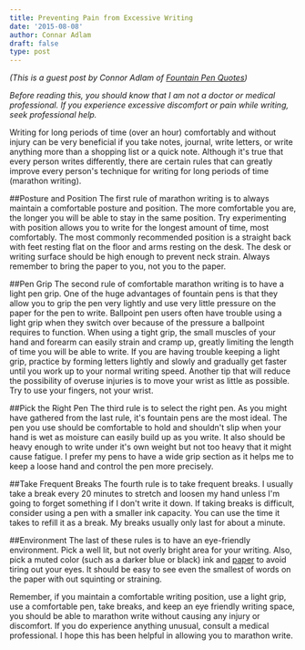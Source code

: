 ```yaml
---
title: Preventing Pain from Excessive Writing
date: '2015-08-08'
author: Connar Adlam
draft: false
type: post
---
```

*(This is a guest post by Connor Adlam of [Fountain Pen Quotes](http://fountainpenquotes.weebly.com/))*

*Before reading this, you should know that I am not a doctor or medical professional. If you experience excessive discomfort or pain while writing, seek professional help.*

Writing for long periods of time (over an hour) comfortably and without injury can be very beneficial if you take notes, journal, write letters, or write anything more than a shopping list or a quick note. Although it's true that every person writes differently, there are certain rules that can greatly improve every person's technique for writing for long periods of time (marathon writing).

##Posture and Position
The first rule of marathon writing is to always maintain a comfortable posture and position. The more comfortable you are, the longer you will be able to stay in the same position. Try experimenting with position allows you to write for the longest amount of time, most comfortably. The most commonly recommended position is a straight back with feet resting flat on the floor and arms resting on the desk. The desk or writing surface should be high enough to prevent neck strain. Always remember to bring the paper to you, not you to the paper.

##Pen Grip
The second rule of comfortable marathon writing is to have a light pen grip. One of the huge advantages of fountain pens is that they allow you to grip the pen very lightly and use very little pressure on the paper for the pen to write. Ballpoint pen users often have trouble using a light grip when they switch over because of the pressure a ballpoint requires to function. When using a tight grip, the small muscles of your hand and forearm can easily strain and cramp up, greatly limiting the length of time you will be able to write. If you are having trouble keeping a light grip, practice by forming letters lightly and slowly and gradually get faster until you work up to your normal writing speed. Another tip that will reduce the possibility of overuse injuries is to move your wrist as little as possible. Try to use your fingers, not your wrist. 

##Pick the Right Pen
The third rule is to select the right pen. As you might have gathered from the last rule, it's fountain pens are the most ideal. The pen you use should be comfortable to hold and shouldn't slip when your hand is wet as moisture can easily build up as you write. It also should be heavy enough to write under it's own weight but not too heavy that it might cause fatigue. I prefer my pens to have a wide grip section as it helps me to keep a loose hand and control the pen more precisely. 

##Take Frequent Breaks
The fourth rule is to take frequent breaks. I usually take a break every 20 minutes to stretch and loosen my hand unless I'm going to forget something if I don't write it down. If taking breaks is difficult, consider using a pen with a smaller ink capacity. You can use the time it takes to refill it as a break. My breaks usually only last for about a minute. 

##Environment
The last of these rules is to have an eye-friendly environment. Pick a well lit, but not overly bright area for your writing. Also, pick a muted color (such as a darker blue or black) ink and [paper](/best-papers-for-fountain-pens/) to avoid tiring out your eyes. It should be easy to see even the smallest of words on the paper with out squinting or straining. 

Remember, if you maintain a comfortable writing position, use a light grip, use a comfortable pen, take breaks, and keep an eye friendly writing space, you should be able to marathon write without causing any injury or discomfort. If you do experience anything unusual, consult a medical professional. I hope this has been helpful in allowing you to marathon write.
